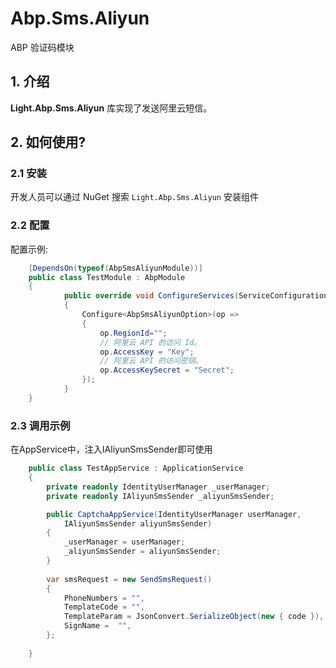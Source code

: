 # Abp.Sms.Aliyun

ABP 验证码模块

## 1. 介绍

**Light.Abp.Sms.Aliyun** 库实现了发送阿里云短信。

## 2. 如何使用?

### 2.1 安装

开发人员可以通过 NuGet 搜索 `Light.Abp.Sms.Aliyun` 安装组件

### 2.2 配置
配置示例:

```csharp
    [DependsOn(typeof(AbpSmsAliyunModule))]
    public class TestModule : AbpModule
    {
            public override void ConfigureServices(ServiceConfigurationContext context)
            {
                Configure<AbpSmsAliyunOption>(op =>
                {
                    op.RegionId="";
                    // 阿里云 API 的访问 Id。
                    op.AccessKey = "Key";
                    // 阿里云 API 的访问密钥。
                    op.AccessKeySecret = "Secret";
                });
            }
    }
```


### 2.3 调用示例
在AppService中，注入IAliyunSmsSender即可使用
```csharp
    public class TestAppService : ApplicationService
    {
        private readonly IdentityUserManager _userManager;
        private readonly IAliyunSmsSender _aliyunSmsSender;

        public CaptchaAppService(IdentityUserManager userManager,
            IAliyunSmsSender aliyunSmsSender)
        {
            _userManager = userManager;
            _aliyunSmsSender = aliyunSmsSender;
        }
       
        var smsRequest = new SendSmsRequest()
        {
            PhoneNumbers = "",
            TemplateCode = "",
            TemplateParam = JsonConvert.SerializeObject(new { code }),
            SignName =  "",
        };
        
    }
```
